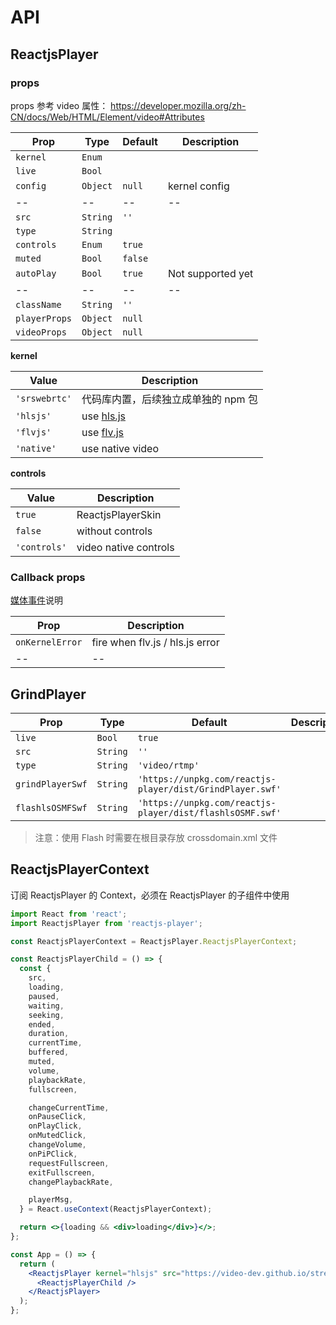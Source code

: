 # API

## ReactjsPlayer

### props

props 参考 video 属性： https://developer.mozilla.org/zh-CN/docs/Web/HTML/Element/video#Attributes

| Prop            | Type     | Default | Description       |
| --------------- | -------- | ------- | ----------------- |
| `kernel`        | `Enum`   |         |                   |
| `live`          | `Bool`   |         |                   |
| `config`        | `Object` | `null`  | kernel config     |
| --              | --       | --      | --                |
| `src`           | `String` | `''`    |                   |
| `type`          | `String` |         |                   |
| `controls`      | `Enum`   | `true`  |                   |
| `muted`         | `Bool`   | `false` |                   |
| `autoPlay`      | `Bool`   | `true`  | Not supported yet |
| --              | --       | --      | --                |
| `className`     | `String` | `''`    |                   |
| `playerProps`   | `Object` | `null`  |                   |
| `videoProps`    | `Object` | `null`  |                   |

**kernel**

| Value          | Description                                       |
| -------------- | ------------------------------------------------- |
| `'srswebrtc'`  | 代码库内置，后续独立成单独的 npm 包                  |
| `'hlsjs'`      | use [hls.js](https://github.com/video-dev/hls.js) |
| `'flvjs'`      | use [flv.js](https://github.com/bilibili/flv.js)  |
| `'native'`     | use native video                                  |

**controls**

| Value        | Description           |
| ------------ | --------------------- |
| `true`       | ReactjsPlayerSkin       |
| `false`      | without controls      |
| `'controls'` | video native controls |

### Callback props

[媒体事件](https://developer.mozilla.org/zh-CN/docs/Web/Guide/Events/Media_events)说明

| Prop                 | Description                                          |
| -------------------- | ---------------------------------------------------- |
| `onKernelError`      | fire when flv.js / hls.js error                      |
| --                   | --                                                   |

## GrindPlayer

| Prop             | Type     | Default                                                   | Description |
| ---------------- | -------- | --------------------------------------------------------- | ----------- |
| `live`           | `Bool`   | `true`                                                    |             |
| `src`            | `String` | `''`                                                      |             |
| `type`           | `String` | `'video/rtmp'`                                            |             |
| `grindPlayerSwf` | `String` | `'https://unpkg.com/reactjs-player/dist/GrindPlayer.swf'` |             |
| `flashlsOSMFSwf` | `String` | `'https://unpkg.com/reactjs-player/dist/flashlsOSMF.swf'` |             |

> 注意：使用 Flash 时需要在根目录存放 crossdomain.xml 文件

## ReactjsPlayerContext

订阅 ReactjsPlayer 的 Context，必须在 ReactjsPlayer 的子组件中使用

```jsx
import React from 'react';
import ReactjsPlayer from 'reactjs-player';

const ReactjsPlayerContext = ReactjsPlayer.ReactjsPlayerContext;

const ReactjsPlayerChild = () => {
  const {
    src,
    loading,
    paused,
    waiting,
    seeking,
    ended,
    duration,
    currentTime,
    buffered,
    muted,
    volume,
    playbackRate,
    fullscreen,

    changeCurrentTime,
    onPauseClick,
    onPlayClick,
    onMutedClick,
    changeVolume,
    onPiPClick,
    requestFullscreen,
    exitFullscreen,
    changePlaybackRate,

    playerMsg,
  } = React.useContext(ReactjsPlayerContext);

  return <>{loading && <div>loading</div>}</>;
};

const App = () => {
  return (
    <ReactjsPlayer kernel="hlsjs" src="https://video-dev.github.io/streams/x36xhzz/x36xhzz.m3u8">
      <ReactjsPlayerChild />
    </ReactjsPlayer>
  );
};
```
